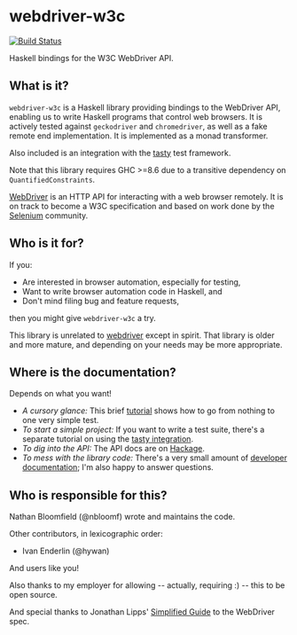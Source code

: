 webdriver-w3c
=============

[![Build Status](https://travis-ci.org/nbloomf/webdriver-w3c.svg?branch=master)](https://travis-ci.org/nbloomf/webdriver-w3c)

Haskell bindings for the W3C WebDriver API.


What is it?
-----------

`webdriver-w3c` is a Haskell library providing bindings to the WebDriver API, enabling us to write Haskell programs that control web browsers. It is actively tested against `geckodriver` and `chromedriver`, as well as a fake remote end implementation. It is implemented as a monad transformer.

Also included is an integration with the [tasty](https://hackage.haskell.org/package/tasty) test framework.

Note that this library requires GHC >=8.6 due to a transitive dependency on `QuantifiedConstraints`.

[WebDriver](https://www.w3.org/TR/webdriver/) is an HTTP API for interacting with a web browser remotely. It is on track to become a W3C specification and based on work done by the [Selenium](https://www.seleniumhq.org/) community.


Who is it for?
--------------

If you:

* Are interested in browser automation, especially for testing,
* Want to write browser automation code in Haskell, and
* Don't mind filing bug and feature requests,

then you might give `webdriver-w3c` a try.

This library is unrelated to [webdriver](http://hackage.haskell.org/package/webdriver) except in spirit. That library is older and more mature, and depending on your needs may be more appropriate.


Where is the documentation?
---------------------------

Depends on what you want!

* _A cursory glance:_ This brief [tutorial](https://github.com/nbloomf/webdriver-w3c/blob/master/doc/Tutorial.md) shows how to go from nothing to one very simple test.
* _To start a simple project:_ If you want to write a test suite, there's a separate tutorial on using the [tasty integration](https://github.com/nbloomf/webdriver-w3c/blob/master/doc/TastyDemo.md).
* _To dig into the API:_ The API docs are on [Hackage](https://hackage.haskell.org/package/webdriver-w3c).
* _To mess with the library code:_ There's a very small amount of [developer documentation](https://github.com/nbloomf/webdriver-w3c/blob/master/dev/doc.md); I'm also happy to answer questions.


Who is responsible for this?
----------------------------

Nathan Bloomfield (@nbloomf) wrote and maintains the code.

Other contributors, in lexicographic order:

* Ivan Enderlin (@hywan)

And users like you!

Also thanks to my employer for allowing -- actually, requiring :) -- this to be open source.

And special thanks to Jonathan Lipps' [Simplified Guide](https://github.com/jlipps/simple-wd-spec) to the WebDriver spec.
